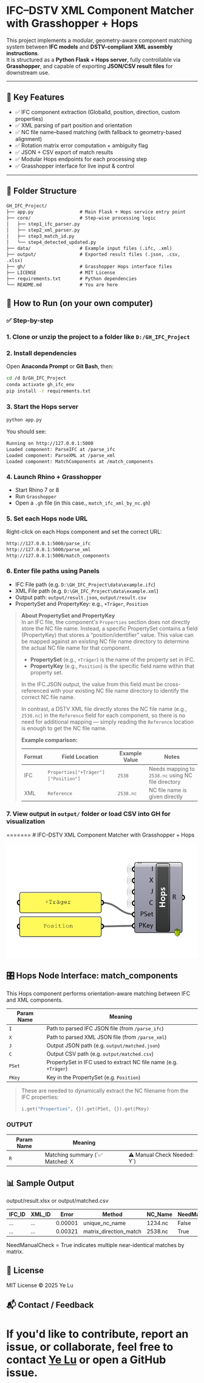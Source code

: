 
# IFC–DSTV XML Component Matcher with Grasshopper + Hops

This project implements a modular, geometry-aware component matching system between **IFC models** and **DSTV-compliant XML assembly instructions**.  
It is structured as a **Python Flask + Hops server**, fully controllable via **Grasshopper**, and capable of exporting **JSON/CSV result files** for downstream use.

---

## 🧩 Key Features

- ✅ IFC component extraction (GlobalId, position, direction, custom properties)
- ✅ XML parsing of part position and orientation
- ✅ NC file name–based matching (with fallback to geometry-based alignment)
- ✅ Rotation matrix error computation + ambiguity flag
- ✅ JSON + CSV export of match results
- ✅ Modular Hops endpoints for each processing step
- ✅ Grasshopper interface for live input & control

---

## 📁 Folder Structure
```text
GH_IFC_Project/
├── app.py                 # Main Flask + Hops service entry point
├── core/                  # Step-wise processing logic
│   ├── step1_ifc_parser.py
│   ├── step2_xml_parser.py
│   ├── step3_match_id.py
│   └── step4_detected_updated.py
├── data/                  # Example input files (.ifc, .xml)
├── output/                # Exported result files (.json, .csv, .xlsx)
├── gh/                    # Grasshopper Hops interface files
├── LICENSE                # MIT License
├── requirements.txt       # Python dependencies
└── README.md              # You are here
 ```

## 🚀 How to Run (on your own computer)

### ✅ Step-by-step

### 1. Clone or unzip the project to a folder like `D:/GH_IFC_Project`

### 2. Install dependencies

Open **Anaconda Prompt** or **Git Bash**, then:

```bash
cd /d D/GH_IFC_Project
conda activate gh_ifc_env
pip install -r requirements.txt
```

### 3. Start the Hops server

```bash
python app.py
```

You should see:

```text
Running on http://127.0.0.1:5000
Loaded component: ParseIFC at /parse_ifc
Loaded component: ParseXML at /parse_xml
Loaded component: MatchComponents at /match_components
```

### 4. Launch Rhino + Grasshopper

- Start Rhino 7 or 8
- Run `Grasshopper`
- Open a `.gh` file (in this case., `match_ifc_xml_by_nc.gh`)

### 5. Set each Hops node URL

Right-click on each Hops component and set the correct URL:

```text
http://127.0.0.1:5000/parse_ifc
http://127.0.0.1:5000/parse_xml
http://127.0.0.1:5000/match_components
```

### 6. Enter file paths using Panels

- IFC File path (e.g. `D:\GH_IFC_Project\data\example.ifc`)
- XML File path (e.g. `D:\GH_IFC_Project\data\example.xml`)
- Output path: `output/result.json`, `output/result.csv`
- PropertySet and PropertyKey: e.g., `+Träger`, `Position`
> **About PropertySet and PropertyKey**  
> In an IFC file, the component's `Properties` section does not directly store the NC file name. Instead, a specific PropertySet contains a field (PropertyKey) that stores a “position/identifier” value. This value can be mapped against an existing NC file name directory to determine the actual NC file name for that component.  
> - **PropertySet** (e.g., `+Träger`) is the name of the property set in IFC.  
> - **PropertyKey** (e.g., `Position`) is the specific field name within that property set.  
>
> In the IFC.JSON output, the value from this field must be cross-referenced with your existing NC file name directory to identify the correct NC file name.  
>
> In contrast, a DSTV XML file directly stores the NC file name (e.g., `2538.nc`) in the `Reference` field for each component, so there is no need for additional mapping — simply reading the `Reference` location is enough to get the NC file name.
>
> **Example comparison:**
>
> | Format | Field Location | Example Value | Notes |
> |--------|----------------|---------------|-------|
> | IFC    | `Properties["+Träger"]["Position"]` | `2538` | Needs mapping to `2538.nc` using NC file directory |
> | XML    | `Reference`    | `2538.nc`     | NC file name is given directly |


### 7. View output in `output/` folder or load CSV into GH for visualization
=======
\# IFC–DSTV XML Component Matcher with Grasshopper + Hops

![Hops Node Example](gh/hops_match_input.png)


## 🎛️ Hops Node Interface: match_components

This Hops component performs orientation-aware matching between IFC and XML components.

| Param Name | Meaning                                                          |
| ---------- | ---------------------------------------------------------------- |
| `I`        | Path to parsed IFC JSON file (from `/parse_ifc`)                 |
| `X`        | Path to parsed XML JSON file (from `/parse_xml`)                 |
| `J`        | Output JSON path (e.g. `output/matched.json`)                    |
| `C`        | Output CSV path (e.g. `output/matched.csv`)                      |
| `PSet`     | PropertySet in IFC used to extract NC file name (e.g. `+Träger`) |
| `PKey`     | Key in the PropertySet (e.g. `Position`)                         |
> These are needed to dynamically extract the NC filename from the IFC properties:
>
> ```python
> i.get("Properties", {}).get(PSet, {}).get(PKey)
> ```


### OUTPUT
| Param Name | Meaning                          |                              |
| ---------- | -------------------------------- | ---------------------------- |
| `R`        | Matching summary (\`✅ Matched: X | ⚠️ Manual Check Needed: Y\`) |


## 📊 Sample Output

output/result.xlsx or output/matched.csv

| IFC\_ID | XML\_ID | Error   | Method                   | NC\_Name | NeedManualCheck |
| ------- | ------- | ------- | ------------------------ | -------- | --------------- |
| ...     | ...     | 0.00001 | unique\_nc\_name         | 1234.nc  | False           |
| ...     | ...     | 0.00321 | matrix\_direction\_match | 2538.nc  | True            |
NeedManualCheck = True indicates multiple near-identical matches by matrix.


## 📄 License
MIT License © 2025 Ye Lu


## 📬 Contact / Feedback
If you'd like to contribute, report an issue, or collaborate, feel free to contact [Ye Lu](https://github.com/yelu-coding) or open a GitHub issue.
=======
